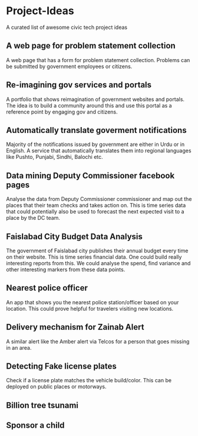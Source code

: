 # Project-Ideas
A curated list of awesome civic tech project ideas

## A web page for problem statement collection
A web page that has a form for problem statement collection. Problems can be submitted by government employees or citizens.

## Re-imagining gov services and portals
A portfolio that shows reimagination of government websites and portals. The idea is to build a community around this and use this portal as a reference point by engaging gov and citizens.

## Automatically translate goverment notifications
Majority of the notifications issued by government are either in Urdu or in English. A service that automatically translates them into regional languages like Pushto, Punjabi, Sindhi, Balochi etc.

## Data mining Deputy Commissioner facebook pages
Analyse the data from Deputy Commissioner commissioner and map out the places that their team checks and takes action on. This is time series data that could potentially also be used to forecast the next expected visit to a place by the DC team.

## Faislabad City Budget Data Analysis
The government of Faislabad city publishes their annual budget every time on their website. This is time series financial data. One could build really interesting reports from this. We could analyse the spend, find variance and other interesting markers from these data points.

## Nearest police officer
An app that shows you the nearest police station/officer based on your location. This could prove helpful for travelers visiting new locations.

## Delivery mechanism for Zainab Alert
A similar alert like the Amber alert via Telcos for a person that goes missing in an area.

## Detecting Fake license plates
Check if a license plate matches the vehicle build/color. This can be deployed on public places or motorways.

## Billion tree tsunami

## Sponsor a child
